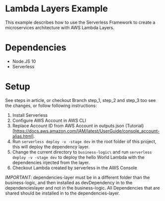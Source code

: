 # Lambda Layers Example

This example describes how to use the Serverless Framework to create a microservices architecture with AWS Lambda Layers.

# Dependencies

- Node.JS 10
- Serverless

# Setup

See steps in article, or checkout Branch step_1, step_2 and step_3 too see the changes, or follow following instructions:

1. Install Serverless
2. Configure AWS Account in AWS CLI
3. Replace Account ID from AWS Account in outputs.json (Tutorial)[https://docs.aws.amazon.com/IAM/latest/UserGuide/console_account-alias.html].
4. Run `serverless deploy -v -stage dev` in the root folder of this project, this will deploy the dependency layer. 
5. Change the current directory to `business-logic\` and run `serverless deploy -v -stage dev` to deploy the hello World Lambda with the dependencies injected from the layer.
6. Checkout Lambda created by serverless in the AWS Console

*IMPORTANT*:
dependencies-layer must be in a different folder than the business-logic, and then installed as devDependency in to the dependencieslayer and not in the business-logic. All Dependencies that are shared should be installed in to the dependencies-layer.
